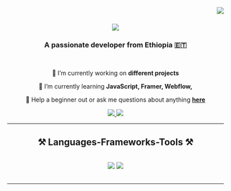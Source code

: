 <img align="right" src="https://visitor-badge.laobi.icu/badge?page_id=Noha-ET.Noha-ET" />

<h1 align="center">
    <img src="https://readme-typing-svg.herokuapp.com/?font=Righteous&size=35&center=true&vCenter=true&width=500&height=70&duration=4000&lines=Hi+There!+👋;+I'm+Noha+Mathios!;" />
</h1>

<h3 align="center">A passionate developer from Ethiopia 🇪🇹</h3>

<br/>

<div align="center">
 
 🔭 I’m currently working on **different projects**
 
 🌱 I’m currently learning **JavaScript, Framer, Webflow,**

💬 Help a beginner out or ask me questions about anything **[here](https://github.com/Noha-ET/Noha-ET/issues)**


 </div>
 
<div align="center"> 
  <a href="mailto:nohaytr@gmail.com">
    <img src="https://img.shields.io/badge/Gmail-333333?style=for-the-badge&logo=gmail&logoColor=red" />
  </a>
 
  <a href="https://Noha-ET.github.io" target="_blank">
     <img src="https://img.shields.io/badge/Portfolio-FF5722?style=for-the-badge&logo=google-chrome&logoColor=white" target="_blank" /> <!-- sqlite, safari, google-chrome are other good icon options -->
  </a>
</div>

 <hr/>
 
<h2 align="center">⚒️ Languages-Frameworks-Tools ⚒️</h2>
<br/>
<div align="center">
    <img src="https://skillicons.dev/icons?i=html,css,vscode,github,arch,cpp,git,linux" />
    <img src="https://skillicons.dev/icons?i=nodejs,python,javascript,express,md,neovim,webflow" /><br>
</div>

<br/>
<hr/>
